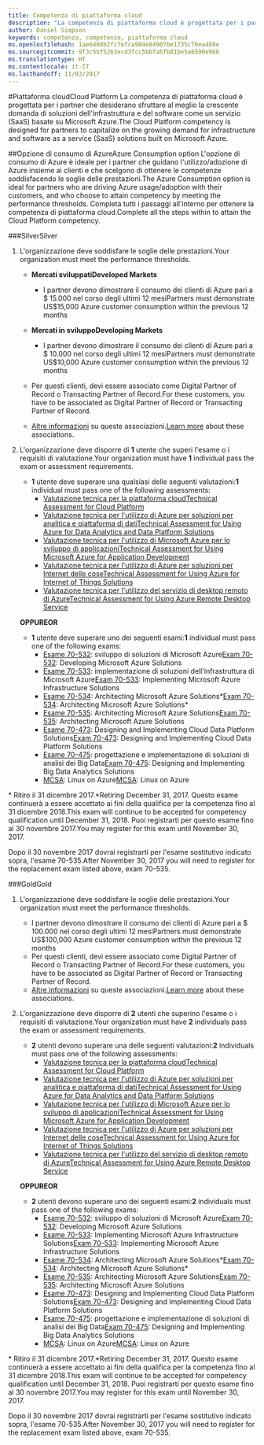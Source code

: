 ```yaml
---
title: Competenza di piattaforma cloud
description: "La competenza di piattaforma cloud è progettata per i partner che desiderano sfruttare al meglio la crescente domanda di soluzioni dell'infrastruttura e del software come un servizio (SaaS) basate su Microsoft Azure."
author: Daniel Simpson
keywords: competenza, competenze, piattaforma cloud
ms.openlocfilehash: 1ae6408b2fc7efca904e84907be1735c76ea480e
ms.sourcegitcommit: 9f3c5bf5263ecd3fcc5bbfa5fb81be5a6590e966
ms.translationtype: HT
ms.contentlocale: it-IT
ms.lasthandoff: 11/03/2017
---
```

#<a name="cloud-platform"></a><span data-ttu-id="3df1a-104">Piattaforma cloud</span><span class="sxs-lookup"><span data-stu-id="3df1a-104">Cloud Platform</span></span>
<span data-ttu-id="3df1a-105">La competenza di piattaforma cloud è progettata per i partner che desiderano sfruttare al meglio la crescente domanda di soluzioni dell'infrastruttura e del software come un servizio (SaaS) basate su Microsoft Azure.</span><span class="sxs-lookup"><span data-stu-id="3df1a-105">The Cloud Platform competency is designed for partners to capitalize on the growing demand for infrastructure and software as a service (SaaS) solutions built on Microsoft Azure.</span></span>

##<a name="azure-consumption-option"></a><span data-ttu-id="3df1a-106">Opzione di consumo di Azure</span><span class="sxs-lookup"><span data-stu-id="3df1a-106">Azure Consumption option</span></span>
<span data-ttu-id="3df1a-107">L'opzione di consumo di Azure è ideale per i partner che guidano l'utilizzo/adozione di Azure insieme ai clienti e che scelgono di ottenere le competenze soddisfacendo le soglie delle prestazioni.</span><span class="sxs-lookup"><span data-stu-id="3df1a-107">The Azure Consumption option is ideal for partners who are driving Azure usage/adoption with their customers, and who choose to attain competency by meeting the performance thresholds.</span></span> <span data-ttu-id="3df1a-108">Completa tutti i passaggi all'interno per ottenere la competenza di piattaforma cloud.</span><span class="sxs-lookup"><span data-stu-id="3df1a-108">Complete all the steps within to attain the Cloud Platform competency.</span></span>

###<a name="silver"></a><span data-ttu-id="3df1a-109">Silver</span><span class="sxs-lookup"><span data-stu-id="3df1a-109">Silver</span></span>

1. <span data-ttu-id="3df1a-110">L'organizzazione deve soddisfare le soglie delle prestazioni.</span><span class="sxs-lookup"><span data-stu-id="3df1a-110">Your organization must meet the performance thresholds.</span></span>

    - **<span data-ttu-id="3df1a-111">Mercati sviluppati</span><span class="sxs-lookup"><span data-stu-id="3df1a-111">Developed Markets</span></span>**
        - <span data-ttu-id="3df1a-112">I partner devono dimostrare il consumo dei clienti di Azure pari a $ 15.000 nel corso degli ultimi 12 mesi</span><span class="sxs-lookup"><span data-stu-id="3df1a-112">Partners must demonstrate US$15,000 Azure customer consumption within the previous 12 months</span></span>
    
    - **<span data-ttu-id="3df1a-113">Mercati in sviluppo</span><span class="sxs-lookup"><span data-stu-id="3df1a-113">Developing Markets</span></span>** 
        - <span data-ttu-id="3df1a-114">I partner devono dimostrare il consumo dei clienti di Azure pari a $ 10.000 nel corso degli ultimi 12 mesi</span><span class="sxs-lookup"><span data-stu-id="3df1a-114">Partners must demonstrate US$10,000 Azure customer consumption within the previous 12 months</span></span>

    - <span data-ttu-id="3df1a-115">Per questi clienti, devi essere associato come Digital Partner of Record o Transacting Partner of Record.</span><span class="sxs-lookup"><span data-stu-id="3df1a-115">For these customers, you have to be associated as Digital Partner of Record or Transacting Partner of Record.</span></span>
    - <span data-ttu-id="3df1a-116">[Altre informazioni](https://partner.microsoft.com/en-us/membership/digital-partner-of-record) su queste associazioni.</span><span class="sxs-lookup"><span data-stu-id="3df1a-116">[Learn more](https://partner.microsoft.com/en-us/membership/digital-partner-of-record) about these associations.</span></span>  
  
2. <span data-ttu-id="3df1a-117">L'organizzazione deve disporre di **1** utente che superi l'esame o i requisiti di valutazione.</span><span class="sxs-lookup"><span data-stu-id="3df1a-117">Your organization must have **1** individual pass the exam or assessment requirements.</span></span>

    - <span data-ttu-id="3df1a-118">**1** utente deve superare una qualsiasi delle seguenti valutazioni:</span><span class="sxs-lookup"><span data-stu-id="3df1a-118">**1** individual must pass one of the following assessments:</span></span>
        - [<span data-ttu-id="3df1a-119">Valutazione tecnica per la piattaforma cloud</span><span class="sxs-lookup"><span data-stu-id="3df1a-119">Technical Assessment for Cloud Platform</span></span>](https://partneruniversity.microsoft.com/?whr=uri:MicrosoftAccount&courseId=13736&scoId=N3FXNd7VB_8805299994)
        - [<span data-ttu-id="3df1a-120">Valutazione tecnica per l'utilizzo di Azure per soluzioni per analitica e piattaforma di dati</span><span class="sxs-lookup"><span data-stu-id="3df1a-120">Technical Assessment for Using Azure for Data Analytics and Data Platform Solutions</span></span>](https://partneruniversity.microsoft.com/?whr=uri:MicrosoftAccount&courseId=13735&scoId=eOi68a7VB_1905299994)
        - [<span data-ttu-id="3df1a-121">Valutazione tecnica per l'utilizzo di Microsoft Azure per lo sviluppo di applicazioni</span><span class="sxs-lookup"><span data-stu-id="3df1a-121">Technical Assessment for Using Microsoft Azure for Application Development</span></span>](https://partneruniversity.microsoft.com/?whr=uri:MicrosoftAccount&courseId=13979&scoId=enD8qylbB_9305299993)
        - [<span data-ttu-id="3df1a-122">Valutazione tecnica per l'utilizzo di Azure per soluzioni per Internet delle cose</span><span class="sxs-lookup"><span data-stu-id="3df1a-122">Technical Assessment for Using Azure for Internet of Things Solutions</span></span>](https://partneruniversity.microsoft.com/?whr=uri:MicrosoftAccount&courseId=16252&scoId=ABMqsgVLC_4605996570)
        - [<span data-ttu-id="3df1a-123">Valutazione tecnica per l'utilizzo del servizio di desktop remoto di Azure</span><span class="sxs-lookup"><span data-stu-id="3df1a-123">Technical Assessment for Using Azure Remote Desktop Service</span></span>](https://partneruniversity.microsoft.com/?whr=uri:MicrosoftAccount&courseId=16571&scoId=R4xnMbpgC_3505996570)

    **<span data-ttu-id="3df1a-124">OPPURE</span><span class="sxs-lookup"><span data-stu-id="3df1a-124">OR</span></span>**

    - <span data-ttu-id="3df1a-125">**1** utente deve superare uno dei seguenti esami:</span><span class="sxs-lookup"><span data-stu-id="3df1a-125">**1** individual must pass one of the following exams:</span></span>
        - <span data-ttu-id="3df1a-126">[Esame 70-532](https://www.microsoft.com/en-us/learning/exam-70-532.aspx): sviluppo di soluzioni di Microsoft Azure</span><span class="sxs-lookup"><span data-stu-id="3df1a-126">[Exam 70-532](https://www.microsoft.com/en-us/learning/exam-70-532.aspx): Developing Microsoft Azure Solutions</span></span>
        - <span data-ttu-id="3df1a-127">[Esame 70-533](https://www.microsoft.com/en-us/learning/exam-70-533.aspx): implementazione di soluzioni dell'infrastruttura di Microsoft Azure</span><span class="sxs-lookup"><span data-stu-id="3df1a-127">[Exam 70-533](https://www.microsoft.com/en-us/learning/exam-70-533.aspx): Implementing Microsoft Azure Infrastructure Solutions</span></span>
        - <span data-ttu-id="3df1a-128">[Esame 70-534](https://www.microsoft.com/en-us/learning/exam-70-534.aspx): Architecting Microsoft Azure Solutions*</span><span class="sxs-lookup"><span data-stu-id="3df1a-128">[Exam 70-534](https://www.microsoft.com/en-us/learning/exam-70-534.aspx): Architecting Microsoft Azure Solutions*</span></span>
        - <span data-ttu-id="3df1a-129">[Esame 70-535](https://www.microsoft.com/en-us/learning/exam-70-535.aspx): Architecting Microsoft Azure Solutions</span><span class="sxs-lookup"><span data-stu-id="3df1a-129">[Exam 70-535](https://www.microsoft.com/en-us/learning/exam-70-535.aspx): Architecting Microsoft Azure Solutions</span></span> 
        - <span data-ttu-id="3df1a-130">[Esame 70-473](https://www.microsoft.com/en-us/learning/exam-70-473.aspx): Designing and Implementing Cloud Data Platform Solutions</span><span class="sxs-lookup"><span data-stu-id="3df1a-130">[Exam 70-473](https://www.microsoft.com/en-us/learning/exam-70-473.aspx): Designing and Implementing Cloud Data Platform Solutions</span></span>
        - <span data-ttu-id="3df1a-131">[Esame 70-475](https://www.microsoft.com/en-us/learning/exam-70-475.aspx): progettazione e implementazione di soluzioni di analisi dei Big Data</span><span class="sxs-lookup"><span data-stu-id="3df1a-131">[Exam 70-475](https://www.microsoft.com/en-us/learning/exam-70-475.aspx): Designing and Implementing Big Data Analytics Solutions</span></span>
        - <span data-ttu-id="3df1a-132">[MCSA](https://www.microsoft.com/en-us/learning/mcsa-linux-azure-certification.aspx): Linux on Azure</span><span class="sxs-lookup"><span data-stu-id="3df1a-132">[MCSA](https://www.microsoft.com/en-us/learning/mcsa-linux-azure-certification.aspx): Linux on Azure</span></span>

<span data-ttu-id="3df1a-133">* Ritiro il 31 dicembre 2017.</span><span class="sxs-lookup"><span data-stu-id="3df1a-133">*Retiring December 31, 2017.</span></span> <span data-ttu-id="3df1a-134">Questo esame continuerà a essere accettato ai fini della qualifica per la competenza fino al 31 dicembre 2018.</span><span class="sxs-lookup"><span data-stu-id="3df1a-134">This exam will continue to be accepted for competency qualification until December 31, 2018.</span></span> <span data-ttu-id="3df1a-135">Puoi registrarti per questo esame fino al 30 novembre 2017.</span><span class="sxs-lookup"><span data-stu-id="3df1a-135">You may register for this exam until November 30, 2017.</span></span>

<span data-ttu-id="3df1a-136">Dopo il 30 novembre 2017 dovrai registrarti per l'esame sostitutivo indicato sopra, l'esame 70-535.</span><span class="sxs-lookup"><span data-stu-id="3df1a-136">After November 30, 2017 you will need to register for the replacement exam listed above, exam 70-535.</span></span>  

###<a name="gold"></a><span data-ttu-id="3df1a-137">Gold</span><span class="sxs-lookup"><span data-stu-id="3df1a-137">Gold</span></span>

1. <span data-ttu-id="3df1a-138">L'organizzazione deve soddisfare le soglie delle prestazioni.</span><span class="sxs-lookup"><span data-stu-id="3df1a-138">Your organization must meet the performance thresholds.</span></span>

    - <span data-ttu-id="3df1a-139">I partner devono dimostrare il consumo dei clienti di Azure pari a $ 100.000 nel corso degli ultimi 12 mesi</span><span class="sxs-lookup"><span data-stu-id="3df1a-139">Partners must demonstrate US$100,000 Azure customer consumption within the previous 12 months</span></span>
    - <span data-ttu-id="3df1a-140">Per questi clienti, devi essere associato come Digital Partner of Record o Transacting Partner of Record.</span><span class="sxs-lookup"><span data-stu-id="3df1a-140">For these customers, you have to be associated as Digital Partner of Record or Transacting Partner of Record.</span></span>
    - <span data-ttu-id="3df1a-141">[Altre informazioni](https://partner.microsoft.com/en-us/membership/digital-partner-of-record) su queste associazioni.</span><span class="sxs-lookup"><span data-stu-id="3df1a-141">[Learn more](https://partner.microsoft.com/en-us/membership/digital-partner-of-record) about these associations.</span></span>

2. <span data-ttu-id="3df1a-142">L'organizzazione deve disporre di **2** utenti che superino l'esame o i requisiti di valutazione.</span><span class="sxs-lookup"><span data-stu-id="3df1a-142">Your organization must have **2** individuals pass the exam or assessment requirements.</span></span>

    - <span data-ttu-id="3df1a-143">**2** utenti devono superare una delle seguenti valutazioni:</span><span class="sxs-lookup"><span data-stu-id="3df1a-143">**2** individuals must pass one of the following assessments:</span></span>
        - [<span data-ttu-id="3df1a-144">Valutazione tecnica per la piattaforma cloud</span><span class="sxs-lookup"><span data-stu-id="3df1a-144">Technical Assessment for Cloud Platform</span></span>](https://partneruniversity.microsoft.com/?whr=uri:MicrosoftAccount&courseId=13736&scoId=N3FXNd7VB_8805299994)
        - [<span data-ttu-id="3df1a-145">Valutazione tecnica per l'utilizzo di Azure per soluzioni per analitica e piattaforma di dati</span><span class="sxs-lookup"><span data-stu-id="3df1a-145">Technical Assessment for Using Azure for Data Analytics and Data Platform Solutions</span></span>](https://partneruniversity.microsoft.com/?whr=uri:MicrosoftAccount&courseId=13735&scoId=eOi68a7VB_1905299994)
        - [<span data-ttu-id="3df1a-146">Valutazione tecnica per l'utilizzo di Microsoft Azure per lo sviluppo di applicazioni</span><span class="sxs-lookup"><span data-stu-id="3df1a-146">Technical Assessment for Using Microsoft Azure for Application Development</span></span>](https://partneruniversity.microsoft.com/?whr=uri:MicrosoftAccount&courseId=13979&scoId=enD8qylbB_9305299993)
        - [<span data-ttu-id="3df1a-147">Valutazione tecnica per l'utilizzo di Azure per soluzioni per Internet delle cose</span><span class="sxs-lookup"><span data-stu-id="3df1a-147">Technical Assessment for Using Azure for Internet of Things Solutions</span></span>](https://partneruniversity.microsoft.com/?whr=uri:MicrosoftAccount&courseId=16252&scoId=ABMqsgVLC_4605996570)
        - [<span data-ttu-id="3df1a-148">Valutazione tecnica per l'utilizzo del servizio di desktop remoto di Azure</span><span class="sxs-lookup"><span data-stu-id="3df1a-148">Technical Assessment for Using Azure Remote Desktop Service</span></span>](https://partneruniversity.microsoft.com/?whr=uri:MicrosoftAccount&courseId=16571&scoId=R4xnMbpgC_3505996570)

    **<span data-ttu-id="3df1a-149">OPPURE</span><span class="sxs-lookup"><span data-stu-id="3df1a-149">OR</span></span>**

    - <span data-ttu-id="3df1a-150">**2** utenti devono superare uno dei seguenti esami:</span><span class="sxs-lookup"><span data-stu-id="3df1a-150">**2** individuals must pass one of the following exams:</span></span>
        - <span data-ttu-id="3df1a-151">[Esame 70-532](https://www.microsoft.com/en-us/learning/exam-70-532.aspx): sviluppo di soluzioni di Microsoft Azure</span><span class="sxs-lookup"><span data-stu-id="3df1a-151">[Exam 70-532](https://www.microsoft.com/en-us/learning/exam-70-532.aspx): Developing Microsoft Azure Solutions</span></span>
        - <span data-ttu-id="3df1a-152">[Esame 70-533](https://www.microsoft.com/en-us/learning/exam-70-533.aspx): Implementing Microsoft Azure Infrastructure Solutions</span><span class="sxs-lookup"><span data-stu-id="3df1a-152">[Exam 70-533](https://www.microsoft.com/en-us/learning/exam-70-533.aspx): Implementing Microsoft Azure Infrastructure Solutions</span></span>
        - <span data-ttu-id="3df1a-153">[Esame 70-534](https://www.microsoft.com/en-us/learning/exam-70-534.aspx): Architecting Microsoft Azure Solutions*</span><span class="sxs-lookup"><span data-stu-id="3df1a-153">[Exam 70-534](https://www.microsoft.com/en-us/learning/exam-70-534.aspx): Architecting Microsoft Azure Solutions*</span></span>
        - <span data-ttu-id="3df1a-154">[Esame 70-535](https://www.microsoft.com/en-us/learning/exam-70-535.aspx): Architecting Microsoft Azure Solutions</span><span class="sxs-lookup"><span data-stu-id="3df1a-154">[Exam 70-535](https://www.microsoft.com/en-us/learning/exam-70-535.aspx): Architecting Microsoft Azure Solutions</span></span> 
        - <span data-ttu-id="3df1a-155">[Esame 70-473](https://www.microsoft.com/en-us/learning/exam-70-473.aspx): Designing and Implementing Cloud Data Platform Solutions</span><span class="sxs-lookup"><span data-stu-id="3df1a-155">[Exam 70-473](https://www.microsoft.com/en-us/learning/exam-70-473.aspx): Designing and Implementing Cloud Data Platform Solutions</span></span>
        - <span data-ttu-id="3df1a-156">[Esame 70-475](https://www.microsoft.com/en-us/learning/exam-70-475.aspx): progettazione e implementazione di soluzioni di analisi dei Big Data</span><span class="sxs-lookup"><span data-stu-id="3df1a-156">[Exam 70-475](https://www.microsoft.com/en-us/learning/exam-70-475.aspx): Designing and Implementing Big Data Analytics Solutions</span></span>
        - <span data-ttu-id="3df1a-157">[MCSA](https://www.microsoft.com/en-us/learning/mcsa-linux-azure-certification.aspx): Linux on Azure</span><span class="sxs-lookup"><span data-stu-id="3df1a-157">[MCSA](https://www.microsoft.com/en-us/learning/mcsa-linux-azure-certification.aspx): Linux on Azure</span></span>

<span data-ttu-id="3df1a-158">* Ritiro il 31 dicembre 2017.</span><span class="sxs-lookup"><span data-stu-id="3df1a-158">*Retiring December 31, 2017.</span></span> <span data-ttu-id="3df1a-159">Questo esame continuerà a essere accettato ai fini della qualifica per la competenza fino al 31 dicembre 2018.</span><span class="sxs-lookup"><span data-stu-id="3df1a-159">This exam will continue to be accepted for competency qualification until December 31, 2018.</span></span> <span data-ttu-id="3df1a-160">Puoi registrarti per questo esame fino al 30 novembre 2017.</span><span class="sxs-lookup"><span data-stu-id="3df1a-160">You may register for this exam until November 30, 2017.</span></span>

<span data-ttu-id="3df1a-161">Dopo il 30 novembre 2017 dovrai registrarti per l'esame sostitutivo indicato sopra, l'esame 70-535.</span><span class="sxs-lookup"><span data-stu-id="3df1a-161">After November 30, 2017 you will need to register for the replacement exam listed above, exam 70-535.</span></span> 